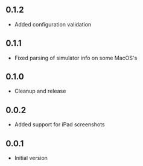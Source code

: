 ## 0.1.2

- Added configuration validation

## 0.1.1

- Fixed parsing of simulator info on some MacOS's

## 0.1.0

- Cleanup and release

## 0.0.2

- Added support for iPad screenshots

## 0.0.1

- Initial version
